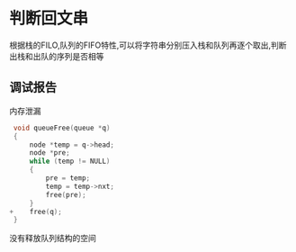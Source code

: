 # 判断回文串

根据栈的FILO,队列的FIFO特性,可以将字符串分别压入栈和队列再逐个取出,判断出栈和出队的序列是否相等

## 调试报告

内存泄漏

```c++
 void queueFree(queue *q)
 {
     node *temp = q->head;
     node *pre;
     while (temp != NULL)
     {
         pre = temp;
         temp = temp->nxt;
         free(pre);
     }
+    free(q);
 }
```

没有释放队列结构的空间
